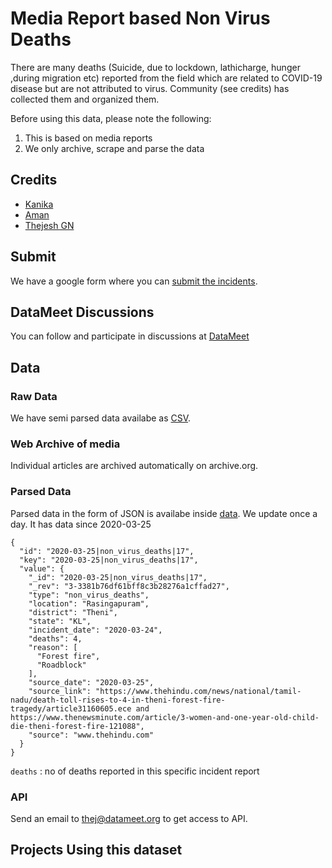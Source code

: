 # Media Report based Non Virus Deaths 

There are many deaths (Suicide, due to lockdown, lathicharge, hunger ,during migration etc) reported from the field which are related to COVID-19 disease but are not attributed to virus. Community (see credits) has collected them and organized them. 

Before using this data, please note the following:
 
 1. This is based on media reports
 2. We only archive, scrape and parse the data


## Credits

- [Kanika](https://twitter.com/_kanikas_)
- [Aman](https://twitter.com/CB_Aman)
- [Thejesh GN](https://thejeshgn.com)




## Submit
We have a google form where you can [submit the incidents](https://forms.gle/4BkJvBZH66kS65qbA).


## DataMeet Discussions 
You can follow and participate in discussions at [DataMeet](https://groups.google.com/forum/#!topic/datameet/vIsv3EgrX5s)


## Data

### Raw Data
We have semi parsed data availabe as [CSV](https://github.com/datameet/covid19/tree/master/non-virus-deaths-media-reports-backup).

### Web Archive of media
Individual articles are archived automatically on archive.org. 


### Parsed Data
 Parsed data in the form of JSON is availabe inside [data](https://github.com/datameet/covid19/tree/master/data). We update once a day. It has data since 2020-03-25


```
{
  "id": "2020-03-25|non_virus_deaths|17",
  "key": "2020-03-25|non_virus_deaths|17",
  "value": {
    "_id": "2020-03-25|non_virus_deaths|17",
    "_rev": "3-3381b76df61bff8c3b28276a1cffad27",
    "type": "non_virus_deaths",
    "location": "Rasingapuram",
    "district": "Theni",
    "state": "KL",
    "incident_date": "2020-03-24",
    "deaths": 4,
    "reason": [
      "Forest fire",
      "Roadblock"
    ],
    "source_date": "2020-03-25",
    "source_link": "https://www.thehindu.com/news/national/tamil-nadu/death-toll-rises-to-4-in-theni-forest-fire-tragedy/article31160605.ece and https://www.thenewsminute.com/article/3-women-and-one-year-old-child-die-theni-forest-fire-121088",
    "source": "www.thehindu.com"
  }
}
```

`deaths` : no of deaths reported in this specific incident report

### API
Send an email to thej@datameet.org to get access to API.


## Projects Using this dataset
